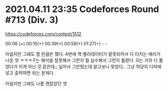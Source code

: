 # 2021.04.11 23:35 Codeforces Round #713 (Div. 3)

https://codeforces.com/contest/1512

00:06 (+) 00:15(+) 00:39(+) 00:59(+) 01:27(+) - -

아쉽지만 그래도 할 만큼은 했다. A번에 핵 벨리데이터가 잘못되어서 다 터지는 에러가 나온 셋 ㅋㅋㅋ F는 해석을 잘못해서 그런지 뭘 실수해서 그런지 틀렸다. G는 거의 다 풀었다가 이게 아닌 것 같은데;; 싶어서 그만뒀는데 알고보니 맞았다.. 그냥 적당히 디피에 넣고 출력하면 되는 문제다.

아쉽지만 그래도 나름 괜찮았던 셋